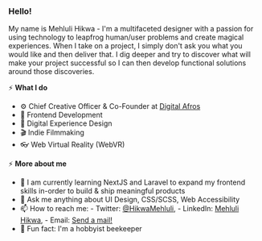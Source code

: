 ### Hello!

My name is Mehluli Hikwa - I'm a multifaceted designer with a passion for using technology to leapfrog human/user problems and create magical experiences. When I take on a project, I simply don't ask you what you would like and then deliver that. I dig deeper and try to discover what will make your project successful so I can then develop functional solutions around those discoveries.

⚡️ **What I do**
- ⚙️ Chief Creative Officer & Co-Founder at [Digital Afros](https://digitalafros.com)
- 💾 Frontend Development
- 🎨 Digital Experience Design
- 🎬 Indie Filmmaking
- 👓 Web Virtual Reality (WebVR)

⚡️ **More about me**
- 🚀 I am currently learning NextJS and Laravel to expand my frontend skills in-order to build & ship meaningful products 
- 💬 Ask me anything about UI Design, CSS/SCSS, Web Accessibility
- 📫 How to reach me: - Twitter: [@HikwaMehluli](https://twitter.com/HikwaMehluli), - LinkedIn: [Mehluli Hikwa](https://www.linkedin.com/in/hikwamehluli), - Email: [Send a mail!](mailto:mehlulihikwa@gmail.com)
- 🐝 Fun fact: I'm a hobbyist beekeeper 
